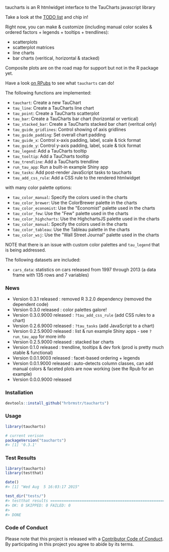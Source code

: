 <!-- README.md is generated from README.Rmd. Please edit that file -->
taucharts is an R htmlwidget interface to the TauCharts javascript library

Take a look at the [TODO list](https://github.com/hrbrmstr/taucharts/issues/1) and chip in!

Right now, you can make & customize (including manual color scales & ordered factors + legends + tooltips + trendlines):

-   scatterplots
-   scatterplot matrices
-   line charts
-   bar charts (veritical, horizontal & stacked)

Composite plots are on the road map for support but not in the R package yet.

Have a look [on RPubs](http://rpubs.com/hrbrmstr/taucharts) to see what `taucharts` can do!

The following functions are implemented:

-   `tauchart`: Create a new TauChart
-   `tau_line`: Create a TauCharts line chart
-   `tau_point`: Create a TauCharts scatterplot
-   `tau_bar`: Create a TauCharts bar chart (horizontal or vertical)
-   `tau_stacked_bar`: Create a TauCharts stacked bar chart (veritcal only)
-   `tau_guide_gridlines`: Control showing of axis gridlines
-   `tau_guide_padding`: Set overall chart padding
-   `tau_guide_x`: Control x-axis padding, label, scale & tick format
-   `tau_guide_y`: Control y-axis padding, label, scale & tick format
-   `tau_legend`: Add a TauCharts tooltip
-   `tau_tooltip`: Add a TauCharts tooltip
-   `tau_trendline`: Add a TauCharts trendline
-   `run_tau_app`: Run a built-in example Shiny app
-   `tau_tasks`: Add post-render JavaScript tasks to taucharts
-   `tau_add_css_rule`: Add a CSS rule to the rendered htmlwidget

with many color palette options:

-   `tau_color_manual`: Specify the colors used in the charts
-   `tau_color_brewer`: Use the ColorBrewer palette in the charts
-   `tau_color_economist`: Use the "Economist" palette used in the charts
-   `tau_color_few`: Use the "Few" palette used in the charts
-   `tau_color_highcharts`: Use the HighchartsJS palette used in the charts
-   `tau_color_manual`: Specify the colors used in the charts
-   `tau_color_tableau`: Use the Tableau palette in the charts
-   `tau_color_wsj`: Use the "Wall Street Journal" palette used in the charts

NOTE that there is an issue with custom color palettes and `tau_legend` that is being addressed.

The following datasets are included:

-   `cars_data`: statistics on cars released from 1997 through 2013 (a data frame with 135 rows and 7 variables)

### News

-   Version 0.3.1 released : removed R 3.2.0 dependency (removed the dependent code)
-   Version 0.3.0 released : color palettes galore!
-   Version 0.3.0.9000 released : `?tau_add_css_rule` (add CSS rules to a chart)
-   Version 0.2.6.9000 released : `?tau_tasks` (add JavaScript to a chart)
-   Version 0.2.5.9000 released : list & run example Shiny apps - see `?run_tau_app` for more info
-   Version 0.2.5.9000 released : stacked bar charts
-   Version 0.1.0 released : trendline, tooltips & dev fork (prod is pretty much stable & functional)
-   Version 0.0.1.9003 released : facet-based ordering + legends
-   Version 0.0.1.9000 released : auto-detects column classes, can add manual colors & faceted plots are now working (see the Rpub for an example)
-   Version 0.0.0.9000 released

### Installation

``` r
devtools::install_github("hrbrmstr/taucharts")
```

### Usage

``` r
library(taucharts)

# current verison
packageVersion("taucharts")
#> [1] '0.3.1'
```

### Test Results

``` r
library(taucharts)
library(testthat)

date()
#> [1] "Wed Aug  5 16:03:17 2015"

test_dir("tests/")
#> testthat results ========================================================================================================
#> OK: 0 SKIPPED: 0 FAILED: 0
#> 
#> DONE
```

### Code of Conduct

Please note that this project is released with a [Contributor Code of Conduct](CONDUCT.md). By participating in this project you agree to abide by its terms.
